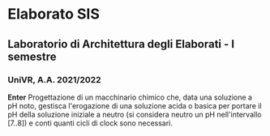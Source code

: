 # Elaborato SIS
## Laboratorio di Architettura degli Elaborati - I semestre
### UniVR, A.A. 2021/2022
**Enter**
Progettazione di un macchinario chimico che, data una soluzione a pH noto, gestisca
l'erogazione di una soluzione acida o basica per portare il pH della soluzione iniziale
a neutro (si considera neutro un pH nell'intervallo [7..8]) e conti quanti cicli di clock
sono necessari.
